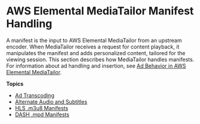 # AWS Elemental MediaTailor Manifest Handling<a name="manifest"></a>

A manifest is the input to AWS Elemental MediaTailor from an upstream encoder\. When MediaTailor receives a request for content playback, it manipulates the manifest and adds personalized content, tailored for the viewing session\. This section describes how MediaTailor handles manifests\. For information about ad handling and insertion, see [Ad Behavior in AWS Elemental MediaTailor](ad-behavior.md)\.

**Topics**
+ [Ad Transcoding](manifest-transcoding.md)
+ [Alternate Audio and Subtitles](manifest-audio-captions.md)
+ [HLS \.m3u8 Manifests](manifest-hls.md)
+ [DASH \.mpd Manifests](manifest-dash.md)